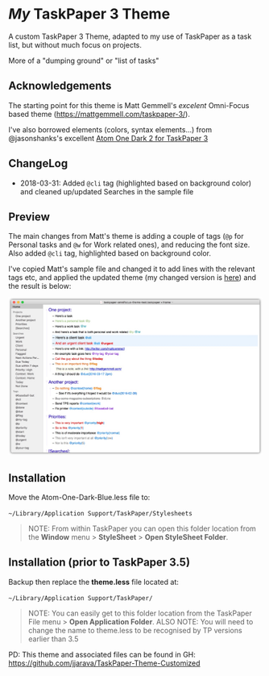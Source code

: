 # _My_ TaskPaper 3 Theme

A custom TaskPaper 3 Theme, adapted to my use of TaskPaper as a task list, but without much focus on projects.

More of a "dumping ground" or "list of tasks"

## Acknowledgements

The starting point for this theme is Matt Gemmell's _excelent_ Omni-Focus based theme (<https://mattgemmell.com/taskpaper-3/>).

I've also borrowed elements (colors, syntax elements...) from @jasonshanks's excellent [Atom One Dark 2 for TaskPaper 3](https://github.com/jasonshanks/TaskPaper-Atom-One-Dark)

## ChangeLog

- 2018-03-31: Added `@cli` tag (highlighted based on background color) and cleaned up/updated Searches in the sample file

## Preview

The main changes from Matt's theme is adding a couple of tags (`@p` for Personal tasks and `@w` for Work related ones), and reducing the font size.
Also added `@cli` tag, highlighted based on background color.

I've copied Matt's sample file and changed it to add lines with the relevant tags etc, and applied the updated theme (my changed version is [here](./taskpaper-omnifocus-theme-test.taskpaper)) and the result is below:

![Sample Taskpaper](./Preview.jpg)

## Installation

Move the Atom-One-Dark-Blue.less file to:

`~/Library/Application Support/TaskPaper/Stylesheets`

> NOTE: From within TaskPaper you can open this folder location from the **Window** menu > **StyleSheet** > **Open StyleSheet Folder**.

## Installation (prior to TaskPaper 3.5)

Backup then replace the **theme.less** file located at:

`~/Library/Application Support/TaskPaper/`

> NOTE: You can easily get to this folder location from the TaskPaper File menu > **Open Application Folder**. ALSO NOTE: You will need to change the name to theme.less to be recognised by TP versions earlier than 3.5


PD: This theme and associated files can be found in GH: <https://github.com/jjarava/TaskPaper-Theme-Customized>
